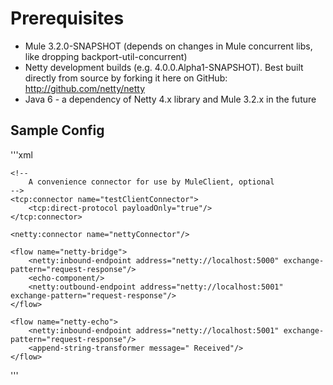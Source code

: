 Prerequisites
===============================
* Mule 3.2.0-SNAPSHOT (depends on changes in Mule concurrent libs, like dropping backport-util-concurrent)
* Netty development builds (e.g. 4.0.0.Alpha1-SNAPSHOT). Best built directly from source by forking it here on GitHub: http://github.com/netty/netty
* Java 6 - a dependency of Netty 4.x library and Mule 3.2.x in the future

Sample Config
-------------------------------
'''xml
<?xml version="1.0" encoding="UTF-8"?>
<mule xmlns="http://www.mulesoft.org/schema/mule/core"
      xmlns:xsi="http://www.w3.org/2001/XMLSchema-instance"
      xmlns:netty="http://www.mulesoft.org/schema/mule/netty"
      xmlns:tcp="http://www.mulesoft.org/schema/mule/tcp"
      xsi:schemaLocation="
       http://www.mulesoft.org/schema/mule/core http://www.mulesoft.org/schema/mule/core/3.2/mule.xsd
       http://www.mulesoft.org/schema/mule/netty http://www.mulesoft.org/schema/mule/netty/3.2/mule-netty.xsd
       http://www.mulesoft.org/schema/mule/tcp http://www.mulesoft.org/schema/mule/tcp/3.2/mule-tcp.xsd">

    <!--
        A convenience connector for use by MuleClient, optional
    -->
    <tcp:connector name="testClientConnector">
        <tcp:direct-protocol payloadOnly="true"/>
    </tcp:connector>

    <netty:connector name="nettyConnector"/>

    <flow name="netty-bridge">
        <netty:inbound-endpoint address="netty://localhost:5000" exchange-pattern="request-response"/>
        <echo-component/>
        <netty:outbound-endpoint address="netty://localhost:5001" exchange-pattern="request-response"/>
    </flow>

    <flow name="netty-echo">
        <netty:inbound-endpoint address="netty://localhost:5001" exchange-pattern="request-response"/>
        <append-string-transformer message=" Received"/>
    </flow>

</mule>
'''
